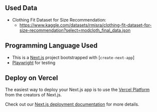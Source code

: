 ## Used Data
- Clothing Fit Dataset for Size Recommendation: 
  - https://www.kaggle.com/datasets/rmisra/clothing-fit-dataset-for-size-recommendation?select=modcloth_final_data.json

## Programming Language Used
- This is a [Next.js](https://nextjs.org/) project bootstrapped with [`create-next-app`]
- [Playwright](https://playwright.dev/docs/intro) for testing

## Deploy on Vercel

The easiest way to deploy your Next.js app is to use the [Vercel Platform](https://vercel.com/new?utm_medium=default-template&filter=next.js&utm_source=create-next-app&utm_campaign=create-next-app-readme) from the creators of Next.js.

Check out our [Next.js deployment documentation](https://nextjs.org/docs/deployment) for more details.
